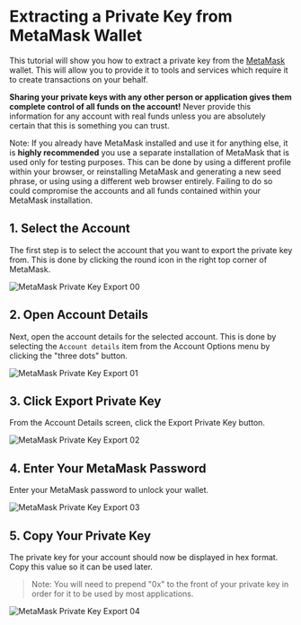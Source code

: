# Extracting a Private Key from MetaMask Wallet

This tutorial will show you how to extract a private key from the [MetaMask](../concept-explainers/wallets.md#metamask) wallet. This will allow you to provide it to tools and services which require it to create transactions on your behalf.

**Sharing your private keys with any other person or application gives them complete control of all funds on the account!** Never provide this information for any account with real funds unless you are absolutely certain that this is something you can trust.

Note: If you already have MetaMask installed and use it for anything else, it is **highly recommended** you use a separate installation of MetaMask that is used only for testing purposes. This can be done by using a different profile within your browser, or reinstalling MetaMask and generating a new seed phrase, or using using a different web browser entirely. Failing to do so could compromise the accounts and all funds contained within your MetaMask installation.

## 1. Select the Account

The first step is to select the account that you want to export the private key from. This is done by clicking the round icon in the right top corner of MetaMask.

![MetaMask Private Key Export 00](https://raw.githubusercontent.com/nervosnetwork/layer2-evm-documentation/master/images/metamask-export-00.png)

## 2. Open Account Details

Next, open the account details for the selected account. This is done by selecting the `Account details` item from the Account Options menu by clicking the "three dots" button.

![MetaMask Private Key Export 01](https://raw.githubusercontent.com/nervosnetwork/layer2-evm-documentation/master/images/metamask-export-01.png)

## 3. Click Export Private Key

From the Account Details screen, click the Export Private Key button.

![MetaMask Private Key Export 02](https://raw.githubusercontent.com/nervosnetwork/layer2-evm-documentation/master/images/metamask-export-02.png)

## 4. Enter Your MetaMask Password

Enter your MetaMask password to unlock your wallet.

![MetaMask Private Key Export 03](https://raw.githubusercontent.com/nervosnetwork/layer2-evm-documentation/master/images/metamask-export-03.png)

## 5. Copy Your Private Key

The private key for your account should now be displayed in hex format. Copy this value so it can be used later.

> Note: You will need to prepend "0x" to the front of your private key in order for it to be used by most applications.

![MetaMask Private Key Export 04](https://raw.githubusercontent.com/nervosnetwork/layer2-evm-documentation/master/images/metamask-export-04.png)

